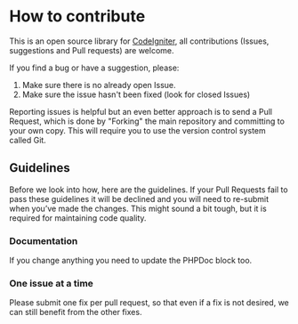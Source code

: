 # How to contribute

This is an open source library for [CodeIgniter](https://github.com/bcit-ci/CodeIgniter), all contributions (Issues, suggestions and Pull requests) are welcome.

If you find a bug or have a suggestion, please:

1. Make sure there is no already open Issue.
2. Make sure the issue hasn't been fixed (look for closed Issues)

Reporting issues is helpful but an even better approach is to send a Pull Request, which is done by "Forking" the main repository and committing to your own copy.
This will require you to use the version control system called Git.

## Guidelines

Before we look into how, here are the guidelines. If your Pull Requests fail
to pass these guidelines it will be declined and you will need to re-submit
when you’ve made the changes. This might sound a bit tough, but it is required
for maintaining code quality.

### Documentation

If you change anything you need to update the PHPDoc block too.

### One issue at a time

Please submit one fix per pull request, so that even if a fix is not desired, we can still benefit from the other fixes.
